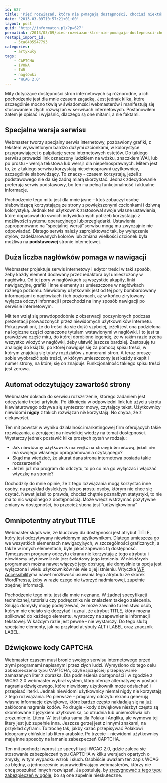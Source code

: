 ```yaml
---
id: 627
title: 'Pięć rozwiązań, które nie pomagają dostępności, chociaż niektórzy tak sądzą'
date: '2013-03-09T10:57:21+01:00'
layout: post
guid: 'http://informaton.pl/?p=627'
permalink: /2013/03/09/piec-rozwiazan-ktre-nie-pomagaja-dostepnosci-chociaz-niektrzy-tak-sadza/
restapi_import_id:
    - 5ca8405547793
categories:
    - artykuły
tags:
    - CAPTCHA
    - IVONA
    - IWR
    - nagłówki
    - 'WCAG 2.0'
---
```


Mity dotyczące dostępności stron internetowych są różnorodne, a ich pochodzenie jest dla mnie czasem zagadką. Jest jednak kilka, które szczególnie mocno tkwią w świadomości webmasterów i manifestują się stosowaniem złych rozwiązań w serwisach internetowych. Postanowiłem zatem je opisać i wyjaśnić, dlaczego są one mitami, a nie faktami.

## Specjalna wersja serwisu

Webmaster tworzy specjalny serwis internetowy, pozbawiony grafiki, z tekstem wyświetlonym bardzo dużymi czcionkami, w kolorystyce przyprawiającej o palpitację serca internetowych estetów. Do takiego serwisu prowadzi link oznaczony ludzikiem na wózku, znaczkiem WAI, lub po prostu – wersja tekstowa lub wersja dla niepełnosprawnych. Mitem jest to, że z takiego serwisu korzystają niepełnosprawni użytkownicy, szczególnie słabowidzący. To znaczy – czasem korzystają, jeżeli z podstawowego nie da się żadną miarą skorzystać. Jednak zdecydowanie preferują serwis podstawowy, bo ten ma pełną funkcjonalność i aktualne informacje.

Pochodzenie tego mitu jest dla mnie jasne – ktoś zobaczył osobę słabowidzącą korzystającą ze strony z powiększonymi czcionkami i dziwną kolorystyką. Jednak ten użytkownik zastosował swoje własne ustawienia, które dopasował do swoich indywidualnych potrzeb korzystając z możliwości systemu operacyjnego lub przeglądarki. Ustawienia zaproponowane na “specjalnej wersji” serwisu mogą mu zwyczajnie nie odpowiadać. Dlatego serwis należy zaprojektować tak, by wyłączenie stylów, zadeklarowanych kolorów lub zmiana wielkości czcionek była możliwa na **podstawowej** stronie internetowej.

## Duża liczba nagłówków pomaga w nawigacji

Webmaster projektuje serwis internetowy i edytor treści w taki sposób, żeby każdy element dodawany przez redaktora był umieszczony w nagłówku. Od tej pory w nagłówkach są wszystkie akapity, linki nawigacyjne, grafiki i inne elementy są umieszczone w nagłówkach różnego poziomu. Niewidomy użytkownik jest od tej pory bombardowany informacjami o nagłówkach i ich poziomach, aż w końcu zirytowany wyłącza odczyt informacji i przechodzi na inny sposób nawigacji po serwisie internetowym.

Mit ten wziął się prawdopodobnie z obserwacji poczynionych podczas prezentacji prowadzonych przez niewidomych użytkowników Internetu. Pokazywali oni, że do treści da się dojść szybciej, jeżeli jest ona podzielona na logiczne części oznaczone tytułami wstawionymi w nagłówki. I to jest ta prawdziwa część mitu, do której dorobiono legendę, że w takim razie trzeba wszystko włożyć w nagłówki, żeby ułatwić jeszcze bardziej. Zastosuję tu analogię do książki, po której nawiguje się za pomocą spisu treści, w którym znajdują się tytuły rozdziałów z numerami stron. A teraz proszę sobie wyobrazić spis treści, w którym umieszczony jest każdy akapit i numer strony, na której się on znajduje. Funkcjonalność takiego spisu treści jest zerowa.

## Automat odczytujący zawartość strony

Webmaster dokłada do serwisu rozszerzenie, którego zadaniem jest odczytanie treści artykułu. Po kliknięciu w odpowiedni link lub użyciu skrótu klawiaturowego odzywa się syntezator mowy, czytający tekst. Użytkownicy niewidomi **nigdy** z takich rozwiązań nie korzystają. No chyba, że z ciekawości.

Ten mit powstał w wyniku działalności marketingowej firm oferujących takie rozwiązania, a żerującej na niewielkiej wiedzy na temat dostępności. Wystarczy jednak postawić kilka prostych pytań w rodzaju:

- Jak niewidomy użytkownik ma wejść na stronę internetową, jeżeli nie ma swojego własnego oprogramowania czytającego?
- Skąd ma wiedzieć, że akurat dana strona internetowa posiada takie rozszerzenie?
- Jeżeli już ma program do odczytu, to po co ma go wyłączać i włączać wtyczkę na stronie?

Dochodziły do mnie opinie, że z tego rozwiązania mogą korzystać inne osoby, na przykład dyslektycy lub po prostu osoby, którym nie chce się czytać. Nawet jeżeli to prawda, chociaż chętnie poznałbym statystyki, to nie ma to nic wspólnego z dostępnością. Może wręcz wstrzymać pozytywne zmiany w dostępności, bo przecież strona jest “udźwiękowiona”

## Omnipotentny atrybut TITLE

Webmaster skądś wie, że kluczowy dla dostępności jest atrybut TITLE, który jest odczytywany niewidomym użytkownikom. Dlatego umieszcza go we wszystkich elementach nawigacyjnych, w szczególności graficznych, a także w innych elementach, byle jakoś zapewnić tą dostępność. Tymczasem programy odczytu ekranu nie korzystają z tego atrybutu i niewidomy użytkownik nie jest świadomy jego istnienia. W niektórych programach można nawet włączyć jego obsługę, ale domyślnie ta opcja jest wyłączona i wielu użytkowników nie wie o jej istnieniu. Wtyczka [WP Accessibility](http://informaton.pl/?p=588)ma nawet możliwość usuwania tego atrybutu ze skórek WordPressa, żeby w razie czego nie tworzyć nadmiarowej, zupełnie zbędnej informacji.

Pochodzenie tego mitu jest dla mnie nieznane. W żadnej specyfikacji technicznej, tutorialu czy podręczniku nie znalazłem takiego zalecenia. Snując domysły mogę podejrzewać, że może zawiniło tu lenistwo osób, którym nie chciało się doczytać i uznali, że atrybut TITLE, który można aplikować do każdego elementu, wystarczy na zapewnienie informacji tekstowej. W każdym razie jest pewne – nie wystarczy. Do tego służą specjalne elementy, jak na przykład atrybuty ALT i LABEL oraz znacznik LABEL.

## Dźwiękowe kody CAPTCHA

Webmaster czasem musi bronić swojego serwisu internetowego przed złymi programami napisanymi przez złych ludzi. Wymyślono do tego celu zabezpieczenia typu CAPTCHA, czyli najczęściej przepisywanie zamazanych liter z obrazka. Dla podniesienia dostępności i w zgodzie z WCAG 2.0 webmaster wybrał system, który oferuje alternatywę w postaci nagrania dźwiękowego, które niewidomy użytkownik może odsłuchać i przepisać literki. Jednak niewidomi użytkownicy niemal nigdy nie korzystają z tego rozwiązania. Po pierwsze – programy odczytu ekranu generują własne informacje dźwiękowe, które bardzo często nakładają się na już zakłócone nagrania kodów. Po drugie – kody dźwiękowe niezbyt często są skorelowane z językiem użytkownika, co utrudnia lub uniemożliwia ich zrozumienie. Litera “A” jest taka sama dla Polaka i Anglika, ale wymowa tej litery jest już zupełnie inna. Jeszcze gorzej jest z innymi znakami, na przykład cyframi. To trochę tak, jakby kazać przepisywać Polakowi ideogramy chińskie lub litery arabskie. Po trzecie – niewidomi użytkownicy mają inne sposoby na łamanie zabezpieczeń CAPTCHA.

Ten mit pochodzi wprost ze specyfikacji WCAG 2.0, gdzie zaleca się stosowanie zabezpieczeń typu CAPTCHA w kilku wersjach opartych o zmysły, w tym wypadku wzrok i słuch. Osobiście uważam ten zapis WCAG za błędny, a jednocześnie usprawiedliwiający webmasterów, którzy nie chcą poszukać innych rozwiązań. Ja postuluję, by [zrezygnować z tego typu zabezpieczeń w ogóle](http://informaton.pl/?p=143), bo są one zupełnie nieskuteczne.